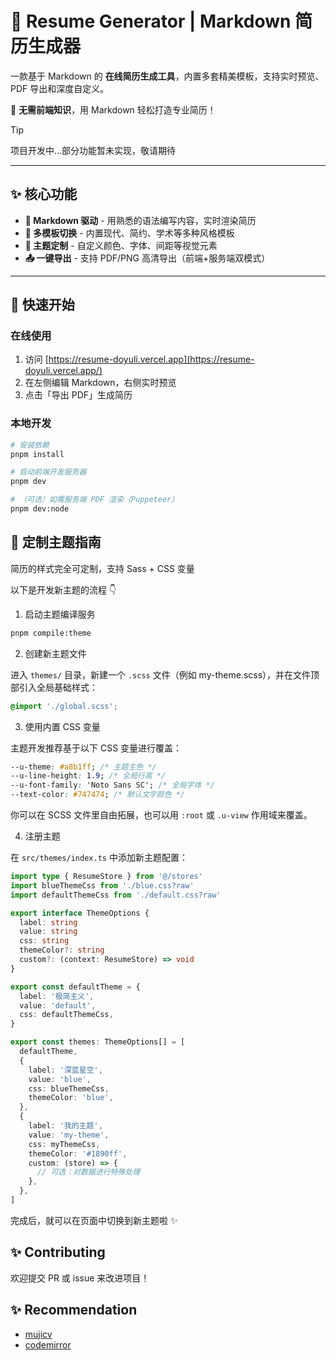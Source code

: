 # 🧾 Resume Generator | Markdown 简历生成器

一款基于 Markdown 的 **在线简历生成工具**，内置多套精美模板，支持实时预览、PDF 导出和深度自定义。

🚀 **无需前端知识**，用 Markdown 轻松打造专业简历！

> [!TIP]
> 项目开发中...部分功能暂未实现，敬请期待

---

## ✨ 核心功能

- **📝 Markdown 驱动** - 用熟悉的语法编写内容，实时渲染简历
- **🎨 多模板切换** - 内置现代、简约、学术等多种风格模板
- **🌈 主题定制** - 自定义颜色、字体、间距等视觉元素
- **📤 一键导出** - 支持 PDF/PNG 高清导出（前端+服务端双模式）

---

## 🚀 快速开始

### 在线使用

1. 访问 [https://resume-doyuli.vercel.app](https://resume-doyuli.vercel.app/)
2. 在左侧编辑 Markdown，右侧实时预览
3. 点击「导出 PDF」生成简历

### 本地开发

```bash
# 安装依赖
pnpm install

# 启动前端开发服务器
pnpm dev

# （可选）如需服务端 PDF 渲染（Puppeteer）
pnpm dev:node
```

## 🎨 定制主题指南

简历的样式完全可定制，支持 Sass + CSS 变量

以下是开发新主题的流程 👇

1. 启动主题编译服务

```bash
pnpm compile:theme
```

2. 创建新主题文件

进入 `themes/` 目录，新建一个 `.scss` 文件（例如 my-theme.scss），并在文件顶部引入全局基础样式：

```scss
@import './global.scss';
```

3. 使用内置 CSS 变量

主题开发推荐基于以下 CSS 变量进行覆盖：

```css
--u-theme: #a8b1ff; /* 主题主色 */
--u-line-height: 1.9; /* 全局行高 */
--u-font-family: 'Noto Sans SC'; /* 全局字体 */
--text-color: #747474; /* 默认文字颜色 */
```

你可以在 SCSS 文件里自由拓展，也可以用 `:root` 或 `.u-view` 作用域来覆盖。

4. 注册主题

在 `src/themes/index.ts` 中添加新主题配置：

```ts
import type { ResumeStore } from '@/stores'
import blueThemeCss from './blue.css?raw'
import defaultThemeCss from './default.css?raw'

export interface ThemeOptions {
  label: string
  value: string
  css: string
  themeColor?: string
  custom?: (context: ResumeStore) => void
}

export const defaultTheme = {
  label: '极简主义',
  value: 'default',
  css: defaultThemeCss,
}

export const themes: ThemeOptions[] = [
  defaultTheme,
  {
    label: '深蓝星空',
    value: 'blue',
    css: blueThemeCss,
    themeColor: 'blue',
  },
  {
    label: '我的主题',
    value: 'my-theme',
    css: myThemeCss,
    themeColor: '#1890ff',
    custom: (store) => {
      // 可选：对数据进行特殊处理
    },
  },
]
```

完成后，就可以在页面中切换到新主题啦 ✨

## ✨ Contributing

欢迎提交 PR 或 issue 来改进项目！

## ✨ Recommendation

- [mujicv](https://www.mujicv.com/)
- [codemirror](https://codemirror.net/)
